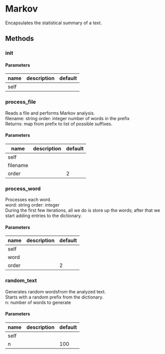 # Markov

Encapsulates the statistical summary of a text.

## Methods

### **init**

#### Parameters

| name | description | default |
| ---- | ----------- | ------- |
| self |             |

### process_file

Reads a file and performs Markov analysis.  
filename: string order: integer number of words in the prefix  
Returns: map from prefix to list of possible suffixes.

#### Parameters

| name     | description | default |
| -------- | ----------- | ------- |
| self     |             |
| filename |             |
| order    |             | 2       |

### process_word

Processes each word.  
word: string order: integer  
During the first few iterations, all we do is store up the words; after that we start adding entries to the dictionary.

#### Parameters

| name  | description | default |
| ----- | ----------- | ------- |
| self  |             |
| word  |             |
| order |             | 2       |

### random_text

Generates random wordsfrom the analyzed text.  
Starts with a random prefix from the dictionary.  
n: number of words to generate

#### Parameters

| name | description | default |
| ---- | ----------- | ------- |
| self |             |
| n    |             | 100     |
